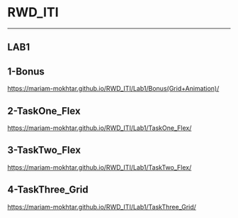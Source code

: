 # RWD_ITI
----------
LAB1
----

1-Bonus
-------
https://mariam-mokhtar.github.io/RWD_ITI/Lab1/Bonus(Grid+Animation)/

2-TaskOne_Flex
--------------
https://mariam-mokhtar.github.io/RWD_ITI/Lab1/TaskOne_Flex/

3-TaskTwo_Flex
--------------
https://mariam-mokhtar.github.io/RWD_ITI/Lab1/TaskTwo_Flex/

4-TaskThree_Grid
----------------
https://mariam-mokhtar.github.io/RWD_ITI/Lab1/TaskThree_Grid/
